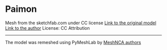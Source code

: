 # Paimon

Mesh from the sketchfab.com under CC license
[Link to the original model](https://sketchfab.com/3d-models/genshin-impact-paimon-ff5bed5868754fbeb82f36d942b44ad8)
[Link to the author](https://sketchfab.com/KerbyKhan)
License: CC Attribution

___

The model was remeshed using PyMeshLab by [MeshNCA authors](https://meshnca.github.io/)